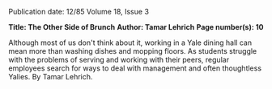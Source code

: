 Publication date: 12/85
Volume 18, Issue 3

**Title: The Other Side of Brunch**
**Author: Tamar Lehrich**
**Page number(s): 10**

Although most of us don't think about it, working in a Yale dining hall can mean more than washing dishes and mopping floors. As students struggle with the problems of serving and working with their peers, regular employees search for ways to deal with management and often thoughtless Yalies. By Tamar Lehrich.
